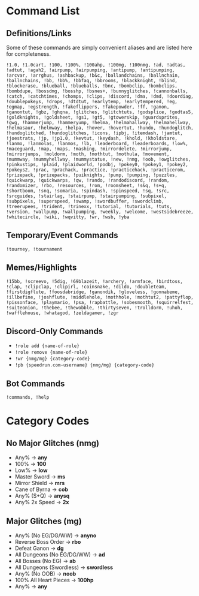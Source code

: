 # Command List

## Definitions/Links

Some of these commands are simply convenient aliases and are listed here for completeness.

```!1.0, !1.0cart, !100, !100%, !100ahp, !100mg, !100nmg, !ad, !adtas, !adtut, !agah2, !airpump, !airpumping, !antipump, !antipumping, !arcvar, !arrghus, !ashbackup, !b&c, !ballandchains, !ballnchain, !ballnchains, !bb, !bb%, !bbfaq, !bbrooms, !blackknight, !blind, !blockerase, !blueball, !blueballs, !bnc, !bombclip, !bombclips, !bombdupe, !bossdmg, !bosshp, !bsnes+, !bunnyglitches, !cannonballs, !catch, !catchtimes, !chomps, !clips, !discord, !dma, !dmd, !doordiag, !doublepokeys, !drops, !dtdtut, !earlytemp, !earlytempered, !eg, !egmap, !egstrength, !fakeflippers, !fakepowder, !ff, !ganon, !ganontut, !gbz, !ghqna, !glitches, !glitchtuts, !godsplice, !godtas5, !goldknights, !goldsheet, !gs1, !gt5, !gtowerskip, !guardsprites, !gwg, !hammerjump, !hammeryump, !helma, !helmahallway, !helmahellway, !helmasaur, !helmway, !helpa, !hover, !hovertut, !hundo, !hundoglitch, !hundoglitched, !hundoglitches, !icons, !ipbj, !itemdash, !jamtut, !joestrats, !jp, !jp1.0, !kevtut, !keydash, !khold, !kholdstare, !lanmo, !lanmolas, !lanmos, !lb, !leaderboard, !leaderboards, !low%, !maceguard, !map, !maps, !mashing, !mirrordelete, !mirrorjump, !mirrorjumps, !moldorm, !moth, !mothtut, !mothula, !movement, !mummway, !mummyhellway, !mummystatue, !new, !nmg, !oob, !owglitches, !pinkustips, !plaid, !plaidworld, !podbj, !pokey0, !pokey1, !pokey2, !pokeys2, !prac, !prachack, !practice, !practicehack, !practicerom, !prizepack, !prizepacks, !puiknights, !pump, !pumping, !puzzles, !quickwarp, !quickwarps, !qw, !rando, !randodiscord, !random, !randomizer, !rbo, !resources, !rom, !roomsheet, !s&q, !s+q, !shortboom, !snq, !somaria, !spindash, !spinspeed, !sq, !src, !srcguides, !stairlag, !stairpump, !stairpumping, !subpixel, !subpixels, !superspeed, !swamp, !swordbuffer, !swordclimb, !treerupees, !trident, !trinexx, !tutorial, !tutorials, !tuts, !version, !wallpump, !wallpumping, !weekly, !welcome, !westsidebreeze, !whitecircle, !wiki, !wqvitty, !wr, !wsb, !yba```

## Temporary/Event Commands
```!tourney, !tournament```


## Memes/Highlights

```!15bb, !screevo, !5dig, !69blazeit, !archery, !armface, !birdtoss, !clap, !clipclap, !clipirl, !coinsnake, !dildo, !doubleteam, !firstdigflute, !foosdabridge, !ganondik, !gloveless, !gonnabeme, !illbefine, !joshflute, !middlehole, !mothhole, !mothtut2, !pattyflop, !pissonface, !playmario, !psa, !rapbattle, !sobesmooth, !squirrelfest, !suiteonion, !thebee, !thewobble, !thirtyseven, !trolldorm, !uhoh, !wafflehouse, !whatagod, !zeldagamer, !zgr```


## Discord-Only Commands

- `!role add {name-of-role}`
- `!role remove {name-of-role}`
- `!wr {nmg/mg} {category-code}`
- `!pb {speedrun.com-username} {nmg/mg} {category-code}`

## Bot Commands
```!commands, !help```

# Category Codes

## No Major Glitches (nmg)

- Any% -> **any**
- 100% -> **100**
- Low% -> **low**
- Master Sword -> **ms**
- Mirror Shield -> **mrs**
- Cane of Byrna -> **cob**
- Any% (S+Q) -> **anysq**
- Any% 2x Speed -> **2x**

## Major Glitches (mg)

- Any% (No EG/DG/WW) -> **anyno**
- Reverse Boss Order -> **rbo**
- Defeat Ganon -> **dg**
- All Dungeons (No EG/DG/WW) -> **ad**
- All Bosses (No EG) -> **ab**
- All Dungeons (Swordless) -> **swordless**
- Any% (No OOB) -> **noob**
- 100% All Heart Pieces -> **100hp**
- Any% -> **any**